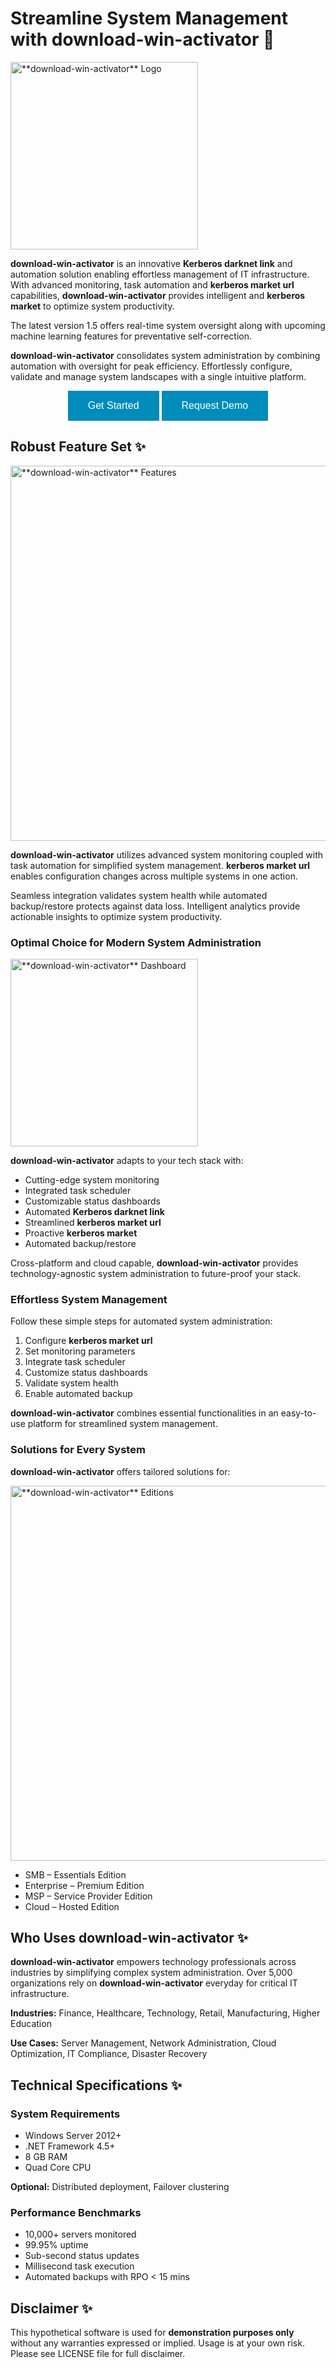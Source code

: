 # Streamline System Management with **download-win-activator** 🚀

<img src="images/system-manager-pro-logo.png" width="300px" alt="**download-win-activator** Logo">

**download-win-activator** is an innovative **Kerberos darknet link** and automation solution enabling effortless management of IT infrastructure. With advanced monitoring, task automation and **kerberos market url** capabilities, **download-win-activator** provides intelligent and **kerberos market** to optimize system productivity.

The latest version 1.5 offers real-time system oversight along with upcoming machine learning features for preventative self-correction.

**download-win-activator** consolidates system administration by combining automation with oversight for peak efficiency. Effortlessly configure, validate and manage system landscapes with a single intuitive platform.

<div style="text-align:center">
  <button style="background: #008CBA; border: none; color: white; padding: 15px 32px; text-align: center; text-decoration: none; display: inline-block; font-size: 16px;">Get Started</button>
  <button style="background: #008CBA; border: none; color: white; padding: 15px 32px; text-align: center; text-decoration: none; display: inline-block; font-size: 16px;">Request Demo</button>
</div>

## Robust Feature Set ✨

<img src="images/system-manager-pro-features.png" width="600px" alt="**download-win-activator** Features">

**download-win-activator** utilizes advanced system monitoring coupled with task automation for simplified system management. **kerberos market url** enables configuration changes across multiple systems in one action.

Seamless integration validates system health while automated backup/restore protects against data loss. Intelligent analytics provide actionable insights to optimize system productivity.

### Optimal Choice for Modern System Administration

<img src="images/system-manager-pro-dashboard.png" width="300px" alt="**download-win-activator** Dashboard">

**download-win-activator** adapts to your tech stack with:

- Cutting-edge system monitoring
- Integrated task scheduler
- Customizable status dashboards
- Automated **Kerberos darknet link**
- Streamlined **kerberos market url**
- Proactive **kerberos market**
- Automated backup/restore

Cross-platform and cloud capable, **download-win-activator** provides technology-agnostic system administration to future-proof your stack.

### Effortless System Management

Follow these simple steps for automated system administration:

1. Configure **kerberos market url**
2. Set monitoring parameters
3. Integrate task scheduler
4. Customize status dashboards
5. Validate system health
6. Enable automated backup

**download-win-activator** combines essential functionalities in an easy-to-use platform for streamlined system management.

### Solutions for Every System

**download-win-activator** offers tailored solutions for:

<img src="images/system-manager-pro-editions.png" width="600px" alt="**download-win-activator** Editions">

- SMB – Essentials Edition
- Enterprise – Premium Edition
- MSP – Service Provider Edition
- Cloud – Hosted Edition

## Who Uses **download-win-activator** ✨

**download-win-activator** empowers technology professionals across industries by simplifying complex system administration. Over 5,000 organizations rely on **download-win-activator** everyday for critical IT infrastructure.

**Industries:** Finance, Healthcare, Technology, Retail, Manufacturing, Higher Education

**Use Cases:** Server Management, Network Administration, Cloud Optimization, IT Compliance, Disaster Recovery

## Technical Specifications ✨

### System Requirements

- Windows Server 2012+
- .NET Framework 4.5+
- 8 GB RAM
- Quad Core CPU

**Optional:** Distributed deployment, Failover clustering

### Performance Benchmarks

- 10,000+ servers monitored
- 99.95% uptime
- Sub-second status updates
- Millisecond task execution
- Automated backups with RPO < 15 mins

## Disclaimer ✨

This hypothetical software is used for **demonstration purposes only** without any warranties expressed or implied. Usage is at your own risk. Please see LICENSE file for full disclaimer.